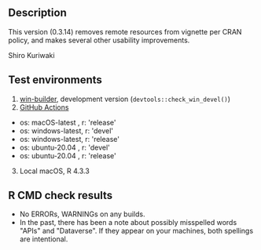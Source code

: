 Description
-----------------------------------------------

This version (0.3.14) removes remote resources from vignette per CRAN policy, and makes several other usability improvements. 

Shiro Kuriwaki


Test environments
-----------------------------------------------

1. [win-builder](https://win-builder.r-project.org/FQhpeR7xF2O1), development version (`devtools::check_win_devel()`)
2. [GitHub Actions](https://github.com/IQSS/dataverse-client-r/actions/runs/9054158346)
  * os: macOS-latest  , r: 'release'
  * os: windows-latest, r: 'devel'
  * os: windows-latest, r: 'release'
  * os: ubuntu-20.04  , r: 'devel'
  * os: ubuntu-20.04  , r: 'release'
3. Local macOS, R 4.3.3


R CMD check results
-----------------------------------------------

* No ERRORs, WARNINGs on any builds.
* In the past, there has been a note about possibly misspelled words "APIs" and "Dataverse".  If they appear on your machines, both spellings are intentional.

